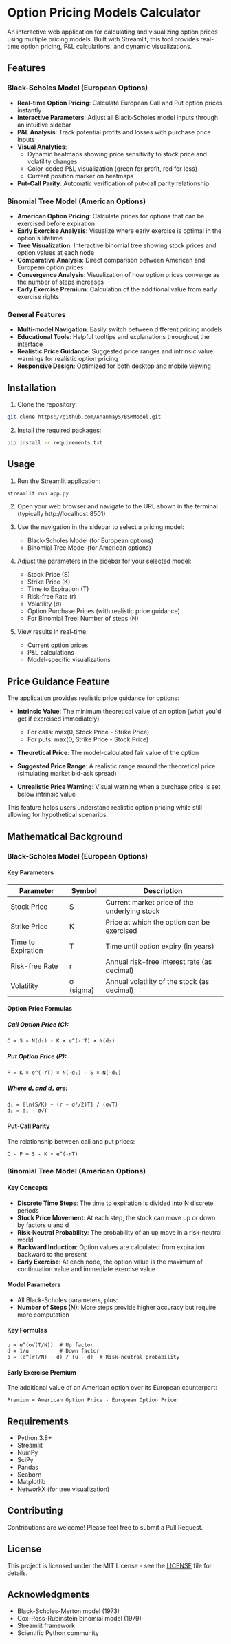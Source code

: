 # Option Pricing Models Calculator

An interactive web application for calculating and visualizing option prices using multiple pricing models. Built with Streamlit, this tool provides real-time option pricing, P&L calculations, and dynamic visualizations.

## Features

### Black-Scholes Model (European Options)
- **Real-time Option Pricing**: Calculate European Call and Put option prices instantly
- **Interactive Parameters**: Adjust all Black-Scholes model inputs through an intuitive sidebar
- **P&L Analysis**: Track potential profits and losses with purchase price inputs
- **Visual Analytics**: 
  - Dynamic heatmaps showing price sensitivity to stock price and volatility changes
  - Color-coded P&L visualization (green for profit, red for loss)
  - Current position marker on heatmaps
- **Put-Call Parity**: Automatic verification of put-call parity relationship

### Binomial Tree Model (American Options)
- **American Option Pricing**: Calculate prices for options that can be exercised before expiration
- **Early Exercise Analysis**: Visualize where early exercise is optimal in the option's lifetime
- **Tree Visualization**: Interactive binomial tree showing stock prices and option values at each node
- **Comparative Analysis**: Direct comparison between American and European option prices
- **Convergence Analysis**: Visualization of how option prices converge as the number of steps increases
- **Early Exercise Premium**: Calculation of the additional value from early exercise rights

### General Features
- **Multi-model Navigation**: Easily switch between different pricing models
- **Educational Tools**: Helpful tooltips and explanations throughout the interface
- **Realistic Price Guidance**: Suggested price ranges and intrinsic value warnings for realistic option pricing
- **Responsive Design**: Optimized for both desktop and mobile viewing

## Installation

1. Clone the repository:
```bash
git clone https://github.com/AnanmayS/BSMModel.git
```

2. Install the required packages:
```bash
pip install -r requirements.txt
```

## Usage

1. Run the Streamlit application:
```bash
streamlit run app.py
```

2. Open your web browser and navigate to the URL shown in the terminal (typically http://localhost:8501)

3. Use the navigation in the sidebar to select a pricing model:
   - Black-Scholes Model (for European options)
   - Binomial Tree Model (for American options)

4. Adjust the parameters in the sidebar for your selected model:
   - Stock Price (S)
   - Strike Price (K)
   - Time to Expiration (T)
   - Risk-free Rate (r)
   - Volatility (σ)
   - Option Purchase Prices (with realistic price guidance)
   - For Binomial Tree: Number of steps (N)

5. View results in real-time:
   - Current option prices
   - P&L calculations
   - Model-specific visualizations

## Price Guidance Feature

The application provides realistic price guidance for options:

- **Intrinsic Value**: The minimum theoretical value of an option (what you'd get if exercised immediately)
  - For calls: max(0, Stock Price - Strike Price)
  - For puts: max(0, Strike Price - Stock Price)

- **Theoretical Price**: The model-calculated fair value of the option

- **Suggested Price Range**: A realistic range around the theoretical price (simulating market bid-ask spread)

- **Unrealistic Price Warning**: Visual warning when a purchase price is set below intrinsic value

This feature helps users understand realistic option pricing while still allowing for hypothetical scenarios.

## Mathematical Background

### Black-Scholes Model (European Options)

#### Key Parameters
| Parameter | Symbol | Description |
|-----------|--------|-------------|
| Stock Price | S | Current market price of the underlying stock |
| Strike Price | K | Price at which the option can be exercised |
| Time to Expiration | T | Time until option expiry (in years) |
| Risk-free Rate | r | Annual risk-free interest rate (as decimal) |
| Volatility | σ (sigma) | Annual volatility of the stock (as decimal) |

#### Option Price Formulas

##### Call Option Price (C):
```
C = S × N(d₁) - K × e^(-rT) × N(d₂)
```

##### Put Option Price (P):
```
P = K × e^(-rT) × N(-d₂) - S × N(-d₁)
```

##### Where d₁ and d₂ are:
```
d₁ = [ln(S/K) + (r + σ²/2)T] / (σ√T)
d₂ = d₁ - σ√T
```

#### Put-Call Parity
The relationship between call and put prices:
```
C - P = S - K × e^(-rT)
```

### Binomial Tree Model (American Options)

#### Key Concepts
- **Discrete Time Steps**: The time to expiration is divided into N discrete periods
- **Stock Price Movement**: At each step, the stock can move up or down by factors u and d
- **Risk-Neutral Probability**: The probability of an up move in a risk-neutral world
- **Backward Induction**: Option values are calculated from expiration backward to the present
- **Early Exercise**: At each node, the option value is the maximum of continuation value and immediate exercise value

#### Model Parameters
- All Black-Scholes parameters, plus:
- **Number of Steps (N)**: More steps provide higher accuracy but require more computation

#### Key Formulas
```
u = e^(σ√(T/N))  # Up factor
d = 1/u          # Down factor
p = (e^(rT/N) - d) / (u - d)  # Risk-neutral probability
```

#### Early Exercise Premium
The additional value of an American option over its European counterpart:
```
Premium = American Option Price - European Option Price
```

## Requirements

- Python 3.8+
- Streamlit
- NumPy
- SciPy
- Pandas
- Seaborn
- Matplotlib
- NetworkX (for tree visualization)

## Contributing

Contributions are welcome! Please feel free to submit a Pull Request.

## License

This project is licensed under the MIT License - see the [LICENSE](LICENSE) file for details.

## Acknowledgments

- Black-Scholes-Merton model (1973)
- Cox-Ross-Rubinstein binomial model (1979)
- Streamlit framework
- Scientific Python community
